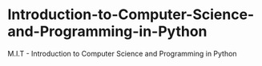 # Introduction-to-Computer-Science-and-Programming-in-Python
M.I.T - Introduction to Computer Science and Programming in Python
